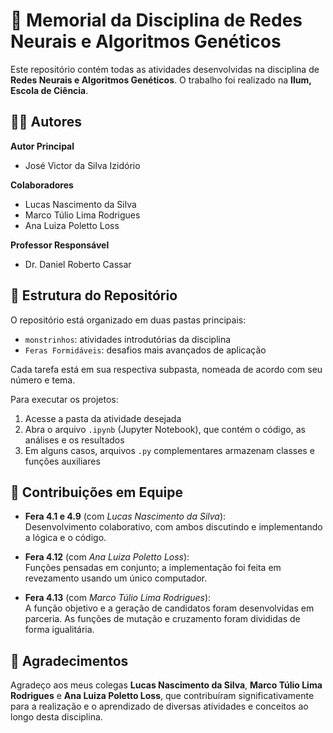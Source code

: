 # 🧠 Memorial da Disciplina de Redes Neurais e Algoritmos Genéticos

Este repositório contém todas as atividades desenvolvidas na disciplina de **Redes Neurais e Algoritmos Genéticos**. O trabalho foi realizado na **Ilum, Escola de Ciência**.

## 👨‍🎓 Autores

**Autor Principal**  
- José Victor da Silva Izidório

**Colaboradores**  
- Lucas Nascimento da Silva  
- Marco Túlio Lima Rodrigues  
- Ana Luiza Poletto Loss

**Professor Responsável**  
- Dr. Daniel Roberto Cassar

## 📂 Estrutura do Repositório

O repositório está organizado em duas pastas principais:

- `monstrinhos`: atividades introdutórias da disciplina  
- `Feras Formidáveis`: desafios mais avançados de aplicação

Cada tarefa está em sua respectiva subpasta, nomeada de acordo com seu número e tema.

Para executar os projetos:

1. Acesse a pasta da atividade desejada
2. Abra o arquivo `.ipynb` (Jupyter Notebook), que contém o código, as análises e os resultados
3. Em alguns casos, arquivos `.py` complementares armazenam classes e funções auxiliares

## 🤝 Contribuições em Equipe

- **Fera 4.1 e 4.9** (com *Lucas Nascimento da Silva*):  
  Desenvolvimento colaborativo, com ambos discutindo e implementando a lógica e o código.

- **Fera 4.12** (com *Ana Luiza Poletto Loss*):  
  Funções pensadas em conjunto; a implementação foi feita em revezamento usando um único computador.

- **Fera 4.13** (com *Marco Túlio Lima Rodrigues*):  
  A função objetivo e a geração de candidatos foram desenvolvidas em parceria. As funções de mutação e cruzamento foram divididas de forma igualitária.

## 🙏 Agradecimentos

Agradeço aos meus colegas **Lucas Nascimento da Silva**, **Marco Túlio Lima Rodrigues** e **Ana Luiza Poletto Loss**, que contribuíram significativamente para a realização e o aprendizado de diversas atividades e conceitos ao longo desta disciplina.
